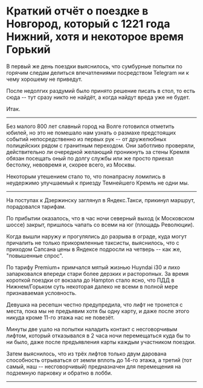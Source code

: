 # Краткий отчёт о поездке в Новгород, который с 1221 года Нижний, хотя и некоторое время Горький

В первый же день поездки выяснилось, что сумбурные попытки по горячим следам делиться впечатлениями посредством Telegram ни к чему хорошему не приведут.

После недолгих раздумий было принято решение писать в стол, то есть сюда -- тут сразу никто не найдёт, а когда найдут вреда уже не будет.

Итак.

---

Без малого 800 лет славный город на Волге готовился отметить юбилей, но это не помешало нам узнать о размахе предстоящих событий непосредственно из первых рук -- от дружелюбных полицейских рядом с гранитным переходом. Они заботливо проверяли, действительно ли очередной желающий проникнуть за стены Кремля обязан посещать оный по долгу службы или же просто приехал бестолку, невовремя и, скорее всего, из Москвы.

Некоторым утешением стало то, что понапрасну ломились в неудержимо улучшаемый к приезду Темнейшего Кремль не одни мы.

---

На поступах к Дзержинску заглянул в Яндекс.Такси, прикинул маршрут, порадовался тарифам.

По прибытии оказалось, что в час ночи северный выход (к Московском шоссе) закрыт, пришлось чапать со всеми на юг (площадь Революции).

Когда вышли наружу и прогулялись до разрыва в ограде, куда могут причалить не только прикормленные таксисты, выяснилось, что с приходом Сапсана цены в Яндексе подросли на четверь -- как же, "повышенные спрос".

По тарифу Premium+ примчался мятый жизнью Huyndai i30 и лихо запарковался впереди стари более дерзких и расторопных. За время короткой поездки от вокзала до Hampton стало ясно, что ПДД в Нижнем/Горьком суть некоторая далеко не всеми в полной мере признаваемая условность.

Девушка на ресепшн честно предупредила, что лифт не тронется с места, пока мы не предъявим хотя бы одну карту, и даже после этого никуда кроме 11-го этажа нас не повезёт.

Минуты две ушло на попытки наладить контакт с несговорчивым лифтом, который отказывался в 2 часа ночи перемещаться куда бы то ни было, даже после предъявления карты каждым участником поездки.

Затем выяснилось, что из трёх лифтов только двум дарована способность отрываться от земли вплоть до 14-го этажа, а третий (тот самый, наш -- несговорчивый) предназначен для перемещения на подземную парковку и обратно в лобби.

---
